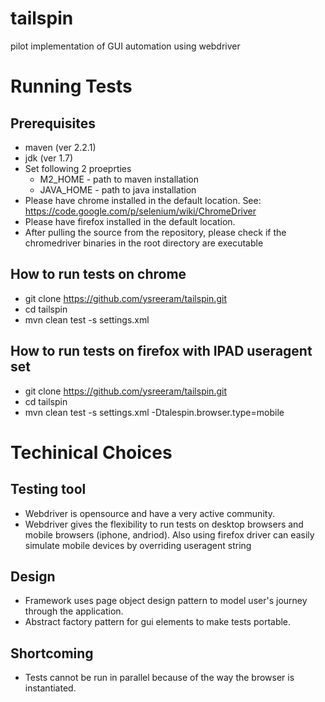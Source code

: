 # tailspin
pilot implementation of GUI automation using webdriver

# Running Tests
## Prerequisites
- maven (ver 2.2.1)
- jdk (ver 1.7)
- Set following 2 proeprties
  - M2_HOME - path to maven installation
  - JAVA_HOME - path to java installation
- Please have chrome installed in the default location. See: https://code.google.com/p/selenium/wiki/ChromeDriver
- Please have firefox installed in the default location.
- After pulling the source from the repository, please check if the chromedriver binaries in the root directory are executable

## How to run tests on chrome
- git clone https://github.com/ysreeram/tailspin.git
- cd tailspin
- mvn clean test -s settings.xml

## How to run tests on firefox with IPAD useragent set
- git clone https://github.com/ysreeram/tailspin.git
- cd tailspin
- mvn clean test -s settings.xml -Dtalespin.browser.type=mobile

# Techinical Choices
## Testing tool
- Webdriver is opensource and have a very active community.
- Webdriver gives the flexibility to run tests on desktop browsers and mobile browsers (iphone, andriod). Also using firefox driver can easily simulate mobile devices by overriding useragent string

## Design
- Framework uses page object design pattern to model user's journey through the application.
- Abstract factory pattern for gui elements to make tests portable.

## Shortcoming
- Tests cannot be run in parallel because of the way the browser is instantiated. 
